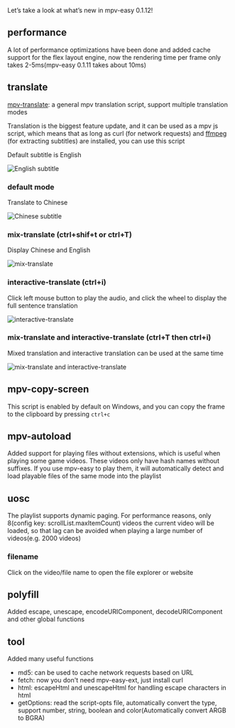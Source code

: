 Let’s take a look at what’s new in mpv-easy 0.1.12!

## performance

A lot of performance optimizations have been done and added cache support for the flex layout engine, now the rendering time per frame only takes 2-5ms(mpv-easy 0.1.11 takes about 10ms)

## translate
[mpv-translate](https://github.com/mpv-easy/mpv-easy/tree/main/mpv-translate): a general mpv translation script, support multiple translation modes

Translation is the biggest feature update, and it can be used as a mpv js script, which means that as long as curl (for network requests) and [ffmpeg](https://www.ffmpeg.org/download.html) (for extracting subtitles) are installed, you can use this script

Default subtitle is English

<div style="display: flex;">
  <img src="https://github.com/mpv-easy/mpv-easy/blob/main/assets/img/translate-en.png?raw=true" alt="English subtitle"/>
</div>

### default mode

Translate to Chinese

<div style="display: flex;">
  <img src="https://github.com/mpv-easy/mpv-easy/blob/main/assets/img/translate-en-cn.png?raw=true" alt="Chinese subtitle"/>
</div>


### mix-translate (ctrl+shif+t or ctrl+T)

Display Chinese and English

<div style="display: flex;">
  <img src="https://github.com/mpv-easy/mpv-easy/blob/main/assets/img/translate-en-cn-mix.png?raw=true" alt="mix-translate"/>
</div>

### interactive-translate (ctrl+i)

Click left mouse button to play the audio, and click the wheel to display the full sentence translation
<div style="display: flex;">
  <img src="https://github.com/mpv-easy/mpv-easy/blob/main/assets/img/translate-en-interactive.png?raw=true" alt="interactive-translate"/>
</div>

### mix-translate and interactive-translate (ctrl+T then ctrl+i)

Mixed translation and interactive translation can be used at the same time

<div style="display: flex;">
  <img src="https://github.com/mpv-easy/mpv-easy/blob/main/assets/img/translate-en-interactive-mix.png?raw=true" alt="mix-translate and interactive-translate"/>
</div>

## mpv-copy-screen

This script is enabled by default on Windows, and you can copy the frame to the clipboard by pressing `ctrl+c`

## mpv-autoload

Added support for playing files without extensions, which is useful when playing some game videos. These videos only have hash names without suffixes. If you use mpv-easy to play them, it will automatically detect and load playable files of the same mode into the playlist

## uosc

The playlist supports dynamic paging. For performance reasons, only 8(config key: scrollList.maxItemCount) videos the current video will be loaded, so that lag can be avoided when playing a large number of videos(e.g. 2000 videos)


### filename

Click on the video/file name to open the file explorer or website

## polyfill

Added escape, unescape, encodeURIComponent, decodeURIComponent and other global functions

## tool

Added many useful functions

- md5: can be used to cache network requests based on URL
- fetch: now you don't need mpv-easy-ext, just install curl
- html: escapeHtml and unescapeHtml for handling escape characters in html
- getOptions: read the script-opts file, automatically convert the type, support number, string, boolean and color(Automatically convert ARGB to BGRA)
